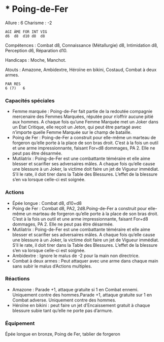 # * Poing-de-Fer

Allure : 6
Charisme : -2

	AGI	ÂME	FOR	INT	VIG
	d6	d8	d10	d8	d8

Compétences : Combat d8, Connaissance (Métallurgie) d8, Intimidation d8, Perception d6, Réparation d10.

Handicaps : Moche, Manchot.

Atouts : Amazone, Ambidextre, Héroïne en bikini, Costaud, Combat à deux armes.

	PAR	RES
	6 (7)	6

### Capacités spéciales
- Femme marquée : Poing-de-Fer fait partie de la redoutée compagnie mercenaire des Femmes Marquées, réputée pour n’offrir aucune pitié aux hommes. A chaque fois qu’une Femme Marquée met un Joker dans un État Critique, elle reçoit un Jeton, qui peut être partagé avec n’importe quelle Femme Marquée sur le champ de bataille.
- Poing de Fer : Poing-de-Fer a construit pour elle-même un marteau de forgeron qu’elle porte à la place de son bras droit. C’est à la fois un outil et une arme impressionnante, faisant For+d8 dommages, PA 2. Elle ne peut pas être désarmée.
- Mutilatrix : Poing-de-Fer est une combattante téméraire et elle aime blesser et scarifier ses adversaires mâles. A chaque fois qu’elle cause une blessure à un Joker, la victime doit faire un jet de Vigueur immédiat. S’il le rate, il doit tirer dans la Table des Blessures. L’effet de la blessure s’en va lorsque celle-ci est soignée.

### Actions
- Épée longue : Combat d8, d10+d8
- Poing de Fer : Combat d8, PA2, 2d8.Poing-de-Fer a construit pour elle-même un marteau de forgeron qu’elle porte à la place de son bras droit. C’est à la fois un outil et une arme impressionnante, faisant For+d8 dommages, PA 2. Elle ne peut pas être désarmée.
- Mutilatrix : Poing-de-Fer est une combattante téméraire et elle aime blesser et scarifier ses adversaires mâles. A chaque fois qu’elle cause une blessure à un Joker, la victime doit faire un jet de Vigueur immédiat. S’il le rate, il doit tirer dans la Table des Blessures. L’effet de la blessure s’en va lorsque celle-ci est soignée.
- Ambidextre : Ignore le malus de -2 pour la main non directrice.
- Combat à deux armes : Peut attaquer avec une arme dans chaque main sans subir le malus d’Actions multiples.

### Réactions
- Amazone : Parade +1, attaque gratuite si 1 en Combat ennemi. Uniquement contre des hommes.Parade +1, attaque gratuite sur 1 en Combat adverse. Uniquement contre des hommes.
- Héroïne en bikini : peut faire un jet d’Encaissement gratuit à chaque blessure subie tant qu’elle ne porte pas d’armure.

### Équipement
Épée longue en bronze, Poing de Fer, tablier de forgeron
